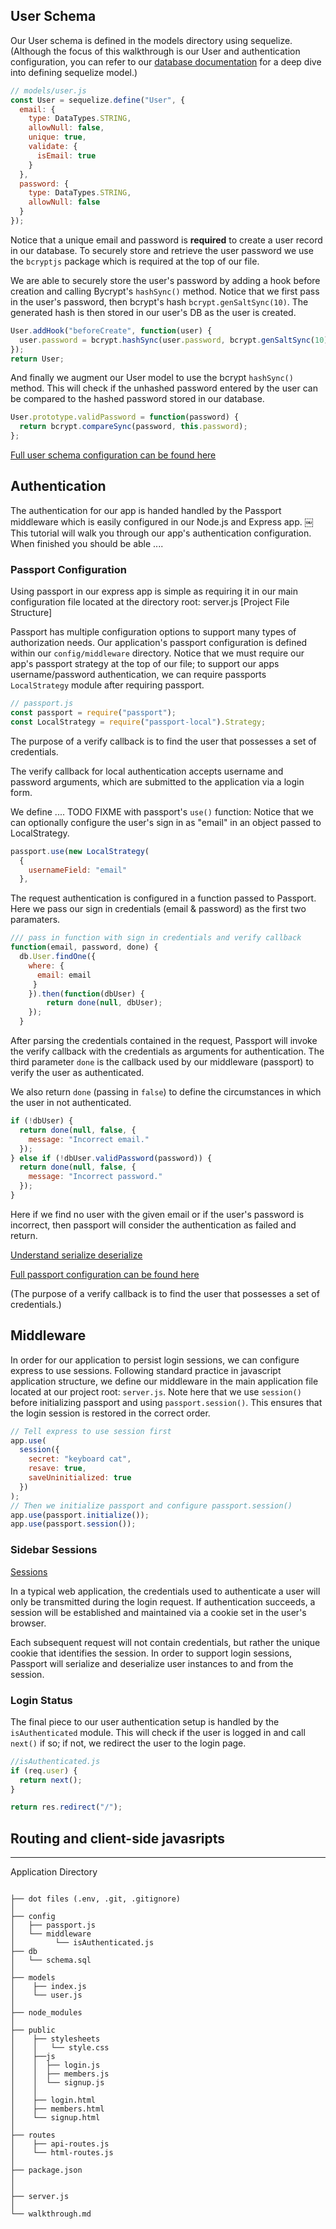 ## User Schema

Our User schema is defined in the models directory using sequelize. (Although the focus of this walkthrough is our User and authentication configuration, you can refer to our [database documentation](https://sequelize.org/master/manual/model-basics.html) for a deep dive into defining sequelize model.)

```js
// models/user.js
const User = sequelize.define("User", {
  email: {
    type: DataTypes.STRING,
    allowNull: false,
    unique: true,
    validate: {
      isEmail: true
    }
  },
  password: {
    type: DataTypes.STRING,
    allowNull: false
  }
});
```

Notice that a unique email and password is **required** to create a user record in our database. To securely store and retrieve the user password we use the `bcryptjs` package which is required at the top of our file.

We are able to securely store the user's password by adding a hook before creation and calling Bycrypt's `hashSync()` method. Notice that we first pass in the user's password, then bcrypt's hash `bcrypt.genSaltSync(10)`. The generated hash is then stored in our user's DB as the user is created.

```js
User.addHook("beforeCreate", function(user) {
  user.password = bcrypt.hashSync(user.password, bcrypt.genSaltSync(10), null);
});
return User;
```

And finally we augment our User model to use the bcrypt `hashSync()` method. This will check if the unhashed password entered by the user can be compared to the hashed password stored in our database.

```js
User.prototype.validPassword = function(password) {
  return bcrypt.compareSync(password, this.password);
};
```

[Full user schema configuration can be found here](./config/passport.js)

## Authentication

The authentication for our app is handed handled by the Passport middleware which is easily configured in our Node.js and Express app.
￼
This tutorial will walk you through our app's authentication configuration. When finished you should be able ....

### Passport Configuration

Using passport in our express app is simple as requiring it in our main configuration file located at the directory root: server.js [Project File Structure]

Passport has multiple configuration options to support many types of authorization needs. Our application's passport configuration is defined within our `config/middleware` directory. Notice that we must require our app's passport strategy at the top of our file; to support our apps username/password authentication, we can require passports `LocalStrategy` module after requiring passport.

```js
// passport.js
const passport = require("passport");
const LocalStrategy = require("passport-local").Strategy;
```

The purpose of a verify callback is to find the user that possesses a set of credentials.

The verify callback for local authentication accepts username and password arguments, which are submitted to the application via a login form.

We define .... TODO FIXME with passport's `use()` function:
Notice that we can optionally configure the user's sign in as "email" in an object passed to LocalStrategy.

```js
passport.use(new LocalStrategy(
  {
    usernameField: "email"
  },
```

The request authentication is configured in a function passed to Passport. Here we pass our sign in credentials (email & password) as the first two paramaters.

```js
/// pass in function with sign in credentials and verify callback
function(email, password, done) {
  db.User.findOne({
    where: {
      email: email
     }
    }).then(function(dbUser) {
        return done(null, dbUser);
    });
  }
```

After parsing the credentials contained in the request, Passport will invoke the verify callback with the credentials as arguments for authentication. The third parameter `done` is the callback used by our middleware (passport) to verify the user as authenticated.

We also return `done` (passing in `false`) to define the circumstances in which the user in not authenticated.

```js
if (!dbUser) {
  return done(null, false, {
    message: "Incorrect email."
  });
} else if (!dbUser.validPassword(password)) {
  return done(null, false, {
    message: "Incorrect password."
  });
}
```

Here if we find no user with the given email or if the user's password is incorrect, then passport will consider the authentication as failed and return.

[Understand serialize deserialize](https://stackoverflow.com/questions/27637609/understanding-passport-serialize-deserialize)

[Full passport configuration can be found here](./config/passport.js)

(The purpose of a verify callback is to find the user that possesses a set of credentials.)

## Middleware

In order for our application to persist login sessions, we can configure express to use sessions. Following standard practice in javascript application structure, we define our middleware in the main application file located at our project root: `server.js`. Note here that we use `session()` before initializing passport and using `passport.session()`. This ensures that the login session is restored in the correct order.

```js
// Tell express to use session first
app.use(
  session({
    secret: "keyboard cat",
    resave: true,
    saveUninitialized: true
  })
);
// Then we initialize passport and configure passport.session()
app.use(passport.initialize());
app.use(passport.session());
```

### Sidebar Sessions

[Sessions](http://www.passportjs.org/docs/username-password/)

In a typical web application, the credentials used to authenticate a user will only be transmitted during the login request. If authentication succeeds, a session will be established and maintained via a cookie set in the user's browser.

Each subsequent request will not contain credentials, but rather the unique cookie that identifies the session. In order to support login sessions, Passport will serialize and deserialize user instances to and from the session.

### Login Status

The final piece to our user authentication setup is handled by the `isAuthenticated` module. This will check if the user is logged in and call `next()` if so; if not, we redirect the user to the login page.

```js
//isAuthenticated.js
if (req.user) {
  return next();
}

return res.redirect("/");
```

## Routing and client-side javasripts

---

Application Directory

```

├── dot files (.env, .git, .gitignore)
│
├── config
│   ├── passport.js
│   └── middleware
│         └── isAuthenticated.js
├── db
│   └── schema.sql
│
├── models
│    ├── index.js
│    └── user.js
│
├── node_modules
│ 
├── public
│    ├── stylesheets
│    │   └── style.css
│    ├──js
│    │  ├── login.js
│    │  ├── members.js
│    │  └── signup.js
│    │
│    ├── login.html
│    ├── members.html
│    └── signup.html
│  
├── routes
│    ├── api-routes.js
│    └── html-routes.js
│
├── package.json
│
│
├── server.js
│
└── walkthrough.md

```
